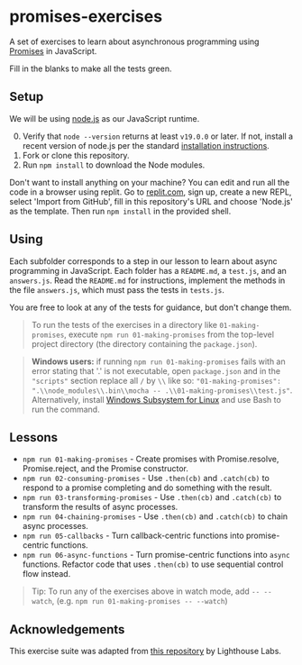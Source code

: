 # promises-exercises

A set of exercises to learn about asynchronous programming using [Promises](https://developer.mozilla.org/en-US/docs/Web/JavaScript/Reference/Global_Objects/Promise) in JavaScript.

Fill in the blanks to make all the tests green.

## Setup

We will be using [node.js](https://nodejs.org/en) as our JavaScript runtime.

0. Verify that `node --version` returns at least `v19.0.0` or later. If not, install a recent version of node.js per the standard [installation instructions](https://nodejs.org/en/download/package-manager).
1. Fork or clone this repository.
2. Run `npm install` to download the Node modules.

Don't want to install anything on your machine? You can edit and run all the code in a browser using replit. Go to [replit.com](https://replit.com/), sign up, create a new REPL, select 'Import from GitHub', fill in this repository's URL and choose 'Node.js' as the template. Then run `npm install` in the provided shell.

## Using

Each subfolder corresponds to a step in our lesson to learn about async programming in JavaScript. Each folder has a `README.md`, a `test.js`, and an `answers.js`.  Read the `README.md` for instructions, implement the methods in the file `answers.js`, which must pass the tests in `tests.js`.

You are free to look at any of the tests for guidance, but don't change them.

> To run the tests of the exercises in a directory like `01-making-promises`, execute `npm run 01-making-promises` from the top-level project directory (the directory containing the `package.json`).

> **Windows users:** if running `npm run 01-making-promises` fails with an error stating that '.' is not executable, open `package.json` and in the `"scripts"` section replace all `/` by `\\` like so: `"01-making-promises": ".\\node_modules\\.bin\\mocha -- .\\01-making-promises\\test.js"`. Alternatively, install [Windows Subsystem for Linux](https://learn.microsoft.com/en-us/windows/wsl/install) and use Bash to run the command.

## Lessons

* `npm run 01-making-promises` - Create promises with Promise.resolve, Promise.reject, and the Promise constructor.
* `npm run 02-consuming-promises` - Use `.then(cb)` and `.catch(cb)` to respond to a promise completing and do something with the result.
* `npm run 03-transforming-promises` - Use `.then(cb)` and `.catch(cb)` to transform the results of async processes.
* `npm run 04-chaining-promises` - Use `.then(cb)` and `.catch(cb)` to chain async processes.
* `npm run 05-callbacks` - Turn callback-centric functions into promise-centric functions.
* `npm run 06-async-functions` - Turn promise-centric functions into `async` functions. Refactor code that uses `.then(cb)` to use sequential control flow instead.

> Tip:  To run any of the exercises above in watch mode, add `-- --watch`, (e.g. `npm run 01-making-promises -- --watch`)

## Acknowledgements

This exercise suite was adapted from [this repository](https://github.com/lighthouse-labs/promises-exercises) by Lighthouse Labs.
